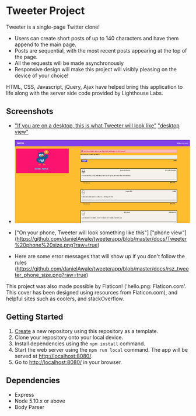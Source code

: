 # Tweeter Project

Tweeter is a single-page Twitter clone!

- Users can create short posts of up to 140 characters and have them append to the main page.
- Posts are sequential, with the most recent posts appearing at the top of the page.
- All the requests will be made asynchronously
- Responsive design will make this project will visibly pleasing on the device of your choice!

HTML, CSS, Javascript, jQuery, Ajax have helped bring this application to life along with the server side code provided by Lighthouse Labs.

## Screenshots

- ["If you are on a desktop, this is what Tweeter will look like"](github-image-link)
  ["desktop view"](https://github.com/danielAwale/tweeterapp/blob/master/docs/rsz_tweeter_page_on_a_desktop.png?raw=true)

- ![alt text](https://github.com/danielAwale/tweeterapp/blob/master/docs/rsz_tweeter_error_no_tweet.png?raw=true)

- ["On your phone, Tweeter will look something like this"]
  ["phone view"] (https://github.com/danielAwale/tweeterapp/blob/master/docs/Tweeter%20phone%20size.png?raw=true)

- Here are some error messages that will show up if you don't follow the rules
  (https://github.com/danielAwale/tweeterapp/blob/master/docs/rsz_tweeter_phone_size.png?raw=true)

This project was also made possible by Flaticon! ('hello.png: Flaticon.com'. This cover has been designed using resources from Flaticon.com), and helpful sites such as coolers, and stackOverflow.

## Getting Started

1. [Create](https://docs.github.com/en/repositories/creating-and-managing-repositories/creating-a-repository-from-a-template) a new repository using this repository as a template.
2. Clone your repository onto your local device.
3. Install dependencies using the `npm install` command.
4. Start the web server using the `npm run local` command. The app will be served at <http://localhost:8080/>.
5. Go to <http://localhost:8080/> in your browser.

## Dependencies

- Express
- Node 5.10.x or above
- Body Parser
